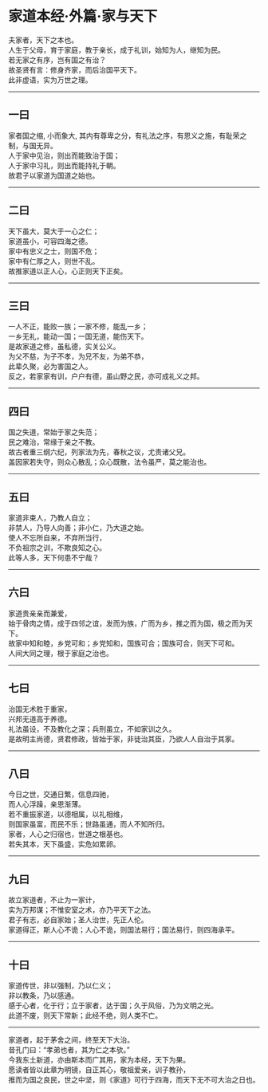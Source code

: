 # 家道本经·外篇·家与天下

夫家者，天下之本也。  
人生于父母，育于家庭，教于亲长，成于礼训，始知为人，继知为民。  
若无家之有序，岂有国之有治？  
故圣贤有言：修身齐家，而后治国平天下。  
此非虚语，实为万世之理。

---

## 一曰 

家者国之缩, 小而象大,
其内有尊卑之分，有礼法之序，有恩义之施，有耻荣之制，与国无异。  
人于家中见治，则出而能致治于国；  
人于家中习礼，则出而能持礼于朝。  
故君子以家道为国道之始也。

---

## 二曰

天下虽大，莫大于一心之仁；  
家道虽小，可容四海之德。  
家中有忠义之士，则国不危；  
家中有仁厚之人，则世不乱。  
故推家道以正人心，心正则天下正矣。

---

## 三曰

一人不正，能败一族；一家不修，能乱一乡；  
一乡无礼，能动一国；一国无道，能伤天下。  
是故家道之修，虽私德，实关公义。  
为父不慈，为子不孝，为兄不友，为弟不恭，  
此辈久聚，必为害国之人。  
反之，若家家有训，户户有德，虽山野之民，亦可成礼义之邦。

---

## 四曰

国之失道，常始于家之失范；  
民之难治，常缘于亲之不教。  
故古者重三纲六纪，列家法为先，春秋之议，尤责诸父兄。  
盖因家若失守，则众心散乱；众心既散，法令虽严，莫之能治也。

---

## 五曰
家道非束人，乃教人自立；  
非禁人，乃导人向善；非小仁，乃大道之始。  
使人不忘所自来，不弃所当行，  
不负祖宗之训，不欺良知之心。  
此等人多，天下何患不宁哉？

---

## 六曰 
家道贵亲亲而兼爱，  
始于骨肉之情，成于四邻之谊，发而为族，广而为乡，推之而为国，极之而为天下。  
故家中知和睦，乡党可和；乡党知和，国族可合；国族可合，则天下可和。  
人间大同之理，根于家庭之治也。

---

## 七曰 
治国无术胜于重家，  
兴邦无道高于养德。  
礼法虽设，不及教化之深；兵刑虽立，不如家训之久。  
是故明主尚德，贤君修政，皆始于家，非徒治其臣，乃欲人人自治于其家。

---

## 八曰 
今日之世，交通日繁，信息四驰，  
而人心浮躁，亲恩渐薄。  
若不重振家道，以德相属，以礼相维，  
则国家虽富，而民不乐；世路虽通，而人不知所归。  
家者，人心之归宿也，世道之根基也。  
若失其本，天下虽盛，实危如累卵。

---

## 九曰 

故立家道者，不止为一家计，  
实为万邦谋；不惟安室之术，亦乃平天下之法。  
君子有志，必自家始；圣人治世，先正人伦。  
家道得正，斯人心不诡；人心不诡，则国法易行；国法易行，则四海承平。

---

## 十曰

家道传世，非以强制，乃以仁义；  
非以教条，乃以感通。  
感于心者，化于行；立于家者，达于国；久于风俗，乃为文明之光。  
此道不废，则天下常新；此经不绝，则人类不亡。

---
 
家道者，起于茅舍之间，终至天下大治。  
昔孔门曰：“孝弟也者，其为仁之本欤。”  
今我东土新道，亦由斯本而广其用，家为本经，天下为果。  
愿读者皆以此章为明镜，自正其心，敬祖爱亲，训子教孙，  
推而为国之良民，世之中坚，则《家道》可行于四海，而天下无不可大治之日也。
